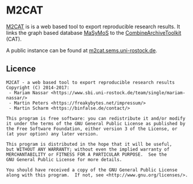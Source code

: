 M2CAT
=====

[M2CAT](https://semsproject.github.io/M2CAT/) is is a web based tool to export reproducible research results.
It links the graph based database [MaSyMoS](https://semsproject.github.io/masymos-core/) to the [CombineArchiveToolkit](https://semsproject.github.io/CombineArchiveWeb/) (CAT).

A public instance can be found at [m2cat.sems.uni-rostock.de](http://m2cat.sems.uni-rostock.de/).



## Licence
    M2CAT - a web based tool to export reproducible research results
    Copyright (C) 2014-2017:
     - Mariam Nassar <https://www.sbi.uni-rostock.de/team/single/mariam-nassar/>
     - Martin Peters <https://freakybytes.net/impressum/>
     - Martin Scharm <https://binfalse.de/contact/>
    
    This program is free software: you can redistribute it and/or modify
    it under the terms of the GNU General Public License as published by
    the Free Software Foundation, either version 3 of the License, or
    (at your option) any later version.
      
    This program is distributed in the hope that it will be useful,
    but WITHOUT ANY WARRANTY; without even the implied warranty of
    MERCHANTABILITY or FITNESS FOR A PARTICULAR PURPOSE.  See the
    GNU General Public License for more details.
    
    You should have received a copy of the GNU General Public License
    along with this program.  If not, see <http://www.gnu.org/licenses/>.
